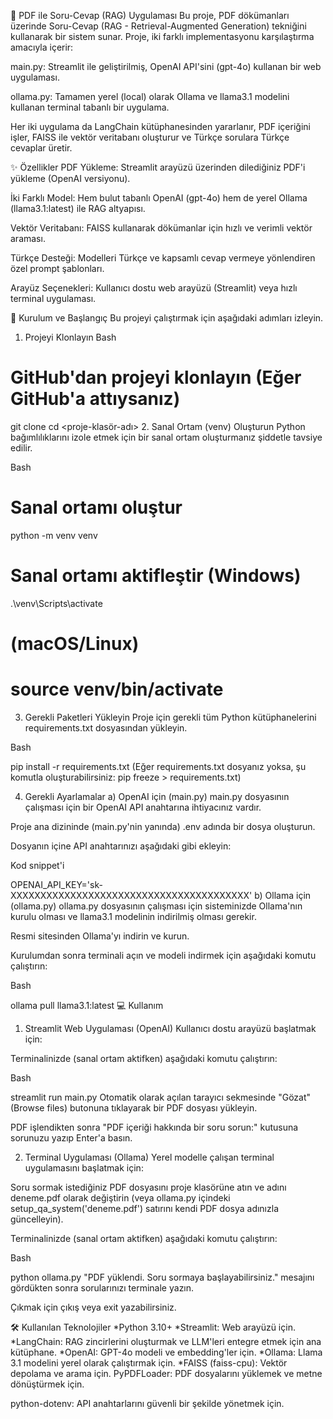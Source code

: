 📄 PDF ile Soru-Cevap (RAG) Uygulaması
Bu proje, PDF dökümanları üzerinde Soru-Cevap (RAG - Retrieval-Augmented Generation) tekniğini kullanarak bir sistem sunar. Proje, iki farklı implementasyonu karşılaştırma amacıyla içerir:

main.py: Streamlit ile geliştirilmiş, OpenAI API'sini (gpt-4o) kullanan bir web uygulaması.

ollama.py: Tamamen yerel (local) olarak Ollama ve llama3.1 modelini kullanan terminal tabanlı bir uygulama.

Her iki uygulama da LangChain kütüphanesinden yararlanır, PDF içeriğini işler, FAISS ile vektör veritabanı oluşturur ve Türkçe sorulara Türkçe cevaplar üretir.

✨ Özellikler
PDF Yükleme: Streamlit arayüzü üzerinden dilediğiniz PDF'i yükleme (OpenAI versiyonu).

İki Farklı Model: Hem bulut tabanlı OpenAI (gpt-4o) hem de yerel Ollama (llama3.1:latest) ile RAG altyapısı.

Vektör Veritabanı: FAISS kullanarak dökümanlar için hızlı ve verimli vektör araması.

Türkçe Desteği: Modelleri Türkçe ve kapsamlı cevap vermeye yönlendiren özel prompt şablonları.

Arayüz Seçenekleri: Kullanıcı dostu web arayüzü (Streamlit) veya hızlı terminal uygulaması.

🚀 Kurulum ve Başlangıç
Bu projeyi çalıştırmak için aşağıdaki adımları izleyin.

1. Projeyi Klonlayın
Bash

# GitHub'dan projeyi klonlayın (Eğer GitHub'a attıysanız)
git clone <github-repo-linkiniz>
cd <proje-klasör-adı>
2. Sanal Ortam (venv) Oluşturun
Python bağımlılıklarını izole etmek için bir sanal ortam oluşturmanız şiddetle tavsiye edilir.

Bash

# Sanal ortamı oluştur
python -m venv venv

# Sanal ortamı aktifleştir (Windows)
.\venv\Scripts\activate

# (macOS/Linux)
# source venv/bin/activate
3. Gerekli Paketleri Yükleyin
Proje için gerekli tüm Python kütüphanelerini requirements.txt dosyasından yükleyin.

Bash

pip install -r requirements.txt
(Eğer requirements.txt dosyanız yoksa, şu komutla oluşturabilirsiniz: pip freeze > requirements.txt)

4. Gerekli Ayarlamalar
a) OpenAI için (main.py)
main.py dosyasının çalışması için bir OpenAI API anahtarına ihtiyacınız vardır.

Proje ana dizininde (main.py'nin yanında) .env adında bir dosya oluşturun.

Dosyanın içine API anahtarınızı aşağıdaki gibi ekleyin:

Kod snippet'i

OPENAI_API_KEY='sk-XXXXXXXXXXXXXXXXXXXXXXXXXXXXXXXXXXXXXXXX'
b) Ollama için (ollama.py)
ollama.py dosyasının çalışması için sisteminizde Ollama'nın kurulu olması ve llama3.1 modelinin indirilmiş olması gerekir.

Resmi sitesinden Ollama'yı indirin ve kurun.

Kurulumdan sonra terminali açın ve modeli indirmek için aşağıdaki komutu çalıştırın:

Bash

ollama pull llama3.1:latest
💻 Kullanım
1. Streamlit Web Uygulaması (OpenAI)
Kullanıcı dostu arayüzü başlatmak için:

Terminalinizde (sanal ortam aktifken) aşağıdaki komutu çalıştırın:

Bash

streamlit run main.py
Otomatik olarak açılan tarayıcı sekmesinde "Gözat" (Browse files) butonuna tıklayarak bir PDF dosyası yükleyin.

PDF işlendikten sonra "PDF içeriği hakkında bir soru sorun:" kutusuna sorunuzu yazıp Enter'a basın.

2. Terminal Uygulaması (Ollama)
Yerel modelle çalışan terminal uygulamasını başlatmak için:

Soru sormak istediğiniz PDF dosyasını proje klasörüne atın ve adını deneme.pdf olarak değiştirin (veya ollama.py içindeki setup_qa_system('deneme.pdf') satırını kendi PDF dosya adınızla güncelleyin).

Terminalinizde (sanal ortam aktifken) aşağıdaki komutu çalıştırın:

Bash

python ollama.py
"PDF yüklendi. Soru sormaya başlayabilirsiniz." mesajını gördükten sonra sorularınızı terminale yazın.

Çıkmak için çıkış veya exit yazabilirsiniz.

🛠️ Kullanılan Teknolojiler
*Python 3.10+
*Streamlit: Web arayüzü için.
*LangChain: RAG zincirlerini oluşturmak ve LLM'leri entegre etmek için ana kütüphane.
*OpenAI: GPT-4o modeli ve embedding'ler için.
*Ollama: Llama 3.1 modelini yerel olarak çalıştırmak için.
*FAISS (faiss-cpu): Vektör depolama ve arama için.
PyPDFLoader: PDF dosyalarını yüklemek ve metne dönüştürmek için.

python-dotenv: API anahtarlarını güvenli bir şekilde yönetmek için.
